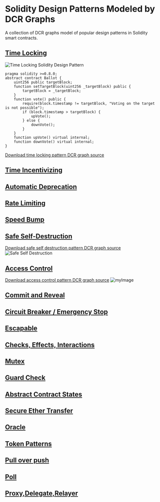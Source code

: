# Solidity Design Patterns Modeled by DCR Graphs
A collection of DCR graphs model of popular design patterns in Solidity smart contracts.

## [Time Locking](https://github.com/mojtaba-eshghie/SolidityDesignPatternsDCRGraph/blob/main/README.md#time-locking)
![Time Locking Solidity Design Pattern](https://github.com/mojtaba-eshghie/SolidityDesignPatternsDCRGraph/blob/main/svg/time-locking.svg)
```
pragma solidity >=0.8.0; 
abstract contract Ballot {
    uint256 public targetBlock;
    function setTargetBlock(uint256 _targetBlock) public {
        targetBlock = _targetBlock;
    } 
    function vote() public {
        require(block.timestamp != targetBlock, "Voting on the target is not possible");
        if (block.timestamp > targetBlock) {
            upVote();
        } else {
            downVote();
        }
    }
    function upVote() virtual internal;
    function downVote() virtual internal;
}
```
[Download time locking pattern DCR graph source](https://github.com/mojtaba-eshghie/SolidityDesignPatternsDCRGraph/blob/main/src/time-locking.xml)


## [Time Incentivizing](https://github.com/mojtaba-eshghie/SolidityDesignPatternsDCRGraph/blob/main/README.md#time-incentivizing)

## [Automatic Deprecation](https://github.com/mojtaba-eshghie/SolidityDesignPatternsDCRGraph/blob/main/README.md#auto-deprecation)

## [Rate Limiting](https://github.com/mojtaba-eshghie/SolidityDesignPatternsDCRGraph/blob/main/README.md#rate-limiting)

## [Speed Bump](https://github.com/mojtaba-eshghie/SolidityDesignPatternsDCRGraph/blob/main/README.md#speed-bump)

## [Safe Self-Destruction](https://github.com/mojtaba-eshghie/SolidityDesignPatternsDCRGraph/blob/main/README.md#safe-self-destruction)
[Download safe self destruction pattern DCR graph source](https://github.com/mojtaba-eshghie/SolidityDesignPatternsDCRGraph/blob/main/src/safe-self-destruction.xml)
![Safe Self Destruction](https://github.com/mojtaba-eshghie/SolidityDesignPatternsDCRGraph/blob/main/svg/safe-self-destruction.svg)

## [Access Control](https://github.com/mojtaba-eshghie/SolidityDesignPatternsDCRGraph/blob/main/README.md#access-control)
[Download access control pattern DCR graph source](https://github.com/mojtaba-eshghie/SolidityDesignPatternsDCRGraph/blob/main/src/access-control.xml)
![myImage](https://github.com/mojtaba-eshghie/SolidityDesignPatternsDCRGraph/blob/main/svg/access-control.svg)

## [Commit and Reveal](https://github.com/mojtaba-eshghie/SolidityDesignPatternsDCRGraph/blob/main/README.md#commit-reveal)

## [Circuit Breaker / Emergency Stop](https://github.com/mojtaba-eshghie/SolidityDesignPatternsDCRGraph/blob/main/README.md#circuit-breaker)

## [Escapable](https://github.com/mojtaba-eshghie/SolidityDesignPatternsDCRGraph/blob/main/README.md#escapable)

## [Checks, Effects, Interactions](https://github.com/mojtaba-eshghie/SolidityDesignPatternsDCRGraph/blob/main/README.md#checks-effects-interactions)

## [Mutex](https://github.com/mojtaba-eshghie/SolidityDesignPatternsDCRGraph/blob/main/README.md#mutex)

## [Guard Check](https://github.com/mojtaba-eshghie/SolidityDesignPatternsDCRGraph/blob/main/README.md#guard-check)

## [Abstract Contract States](https://github.com/mojtaba-eshghie/SolidityDesignPatternsDCRGraph/blob/main/README.md#fsa)

## [Secure Ether Transfer](https://github.com/mojtaba-eshghie/SolidityDesignPatternsDCRGraph/blob/main/README.md#secure-ether-transfer)

## [Oracle](https://github.com/mojtaba-eshghie/SolidityDesignPatternsDCRGraph/blob/main/README.md#oracle)

## [Token Patterns](https://github.com/mojtaba-eshghie/SolidityDesignPatternsDCRGraph/blob/main/README.md#token)

## [Pull over push](https://github.com/mojtaba-eshghie/SolidityDesignPatternsDCRGraph/blob/main/README.md#pull-over-push)

## [Poll](https://github.com/mojtaba-eshghie/SolidityDesignPatternsDCRGraph/blob/main/README.md#poll)

## [Proxy,Delegate,Relayer](https://github.com/mojtaba-eshghie/SolidityDesignPatternsDCRGraph/blob/main/README.md#proxy-delegate-relayer)

